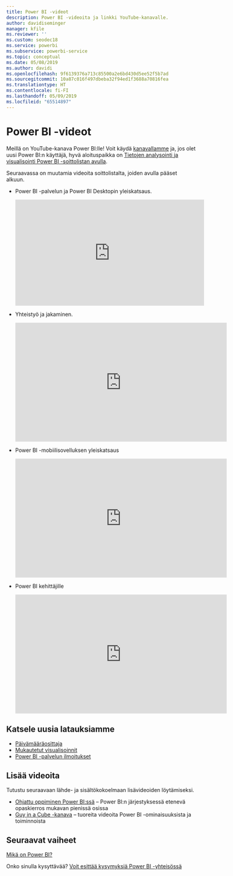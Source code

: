 ```yaml
---
title: Power BI -videot
description: Power BI -videoita ja linkki YouTube-kanavalle.
author: davidiseminger
manager: kfile
ms.reviewer: ''
ms.custom: seodec18
ms.service: powerbi
ms.subservice: powerbi-service
ms.topic: conceptual
ms.date: 05/08/2019
ms.author: davidi
ms.openlocfilehash: 9f6139376a713c85500a2e6bd430d5ee52f5b7ad
ms.sourcegitcommit: 10a87c016f497dbeba32f94ed1f3688a70816fea
ms.translationtype: HT
ms.contentlocale: fi-FI
ms.lasthandoff: 05/09/2019
ms.locfileid: "65514897"
---
```

# <a name="power-bi-videos"></a>Power BI -videot
Meillä on YouTube-kanava Power BI:lle! Voit käydä [kanavallamme](https://www.youtube.com/user/mspowerbi/videos) ja, jos olet uusi Power BI:n käyttäjä, hyvä aloituspaikka on [Tietojen analysointi ja visualisointi Power BI -soittolistan avulla](https://www.youtube.com/playlist?list=PL1N57mwBHtN0JFoKSR0n-tBkUJHeMP2cP).

Seuraavassa on muutamia videoita soittolistalta, joiden avulla pääset alkuun.

* Power BI -palvelun ja Power BI Desktopin yleiskatsaus.
  
  <iframe width="500" height="281" src="https://www.youtube.com/embed/l2wy4XgQIu0" frameborder="0" allowfullscreen></iframe>
* Yhteistyö ja jakaminen.
  
  <iframe width="560" height="315" src="https://www.youtube.com/embed/5DABLeJzQYM" frameborder="0" allow="autoplay; encrypted-media" allowfullscreen></iframe>
* Power BI -mobiilisovelluksen yleiskatsaus
  
  <iframe width="560" height="315" src="https://www.youtube.com/embed/07uBWhaCo78" frameborder="0" allow="autoplay; encrypted-media" allowfullscreen></iframe>

* Power BI kehittäjille
  <iframe width="560" height="315" src="https://www.youtube.com/embed/47uXJW1GIUY" frameborder="0" allow="autoplay; encrypted-media" allowfullscreen></iframe>  

## <a name="watch-some-of-our-new-uploads"></a>Katsele uusia latauksiamme
* [Päivämääräosittaja](https://youtu.be/V7i82ZZm0vw)
* [Mukautetut visualisoinnit](https://youtu.be/d-rXAJ3_uAo)
* [Power BI -palvelun ilmoitukset](https://youtu.be/JbL2-HJ8clE)

## <a name="more-videos"></a>Lisää videoita
Tutustu seuraavaan lähde- ja sisältökokoelmaan lisävideoiden löytämiseksi.

* [Ohjattu oppiminen Power BI:ssä](https://powerbi.microsoft.com/guided-learning/) – Power BI:n järjestyksessä etenevä opaskierros mukavan pienissä osissa
* [Guy in a Cube -kanava](https://www.youtube.com/channel/UCFp1vaKzpfvoGai0vE5VJ0w) – tuoreita videoita Power BI -ominaisuuksista ja toiminnoista

## <a name="next-steps"></a>Seuraavat vaiheet
[Mikä on Power BI?](power-bi-overview.md)

Onko sinulla kysyttävää? [Voit esittää kysymyksiä Power BI -yhteisössä](http://community.powerbi.com/)

